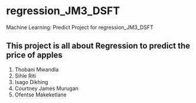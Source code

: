 # regression_JM3_DSFT
Machine Learning: Predict Project for regression_JM3_DSFT
## This project is all about Regression to predict the price of apples
1) Thobani Mwandla
2) Sihle Riti
3) Isago Dikhing
4) Courtney James Murugan
5) Ofentse Makeketlane